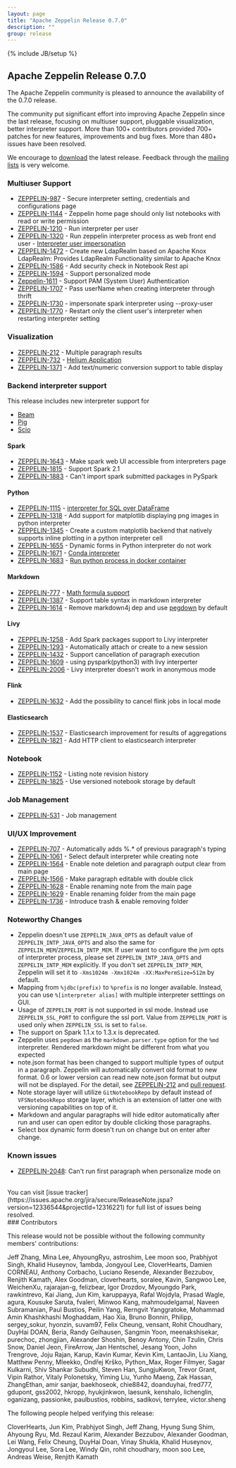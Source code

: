 ```yaml
---
layout: page
title: "Apache Zeppelin Release 0.7.0"
description: ""
group: release
---
```

<!--
Licensed under the Apache License, Version 2.0 (the "License");
you may not use this file except in compliance with the License.
You may obtain a copy of the License at

http://www.apache.org/licenses/LICENSE-2.0

Unless required by applicable law or agreed to in writing, software
distributed under the License is distributed on an "AS IS" BASIS,
WITHOUT WARRANTIES OR CONDITIONS OF ANY KIND, either express or implied.
See the License for the specific language governing permissions and
limitations under the License.
-->
{% include JB/setup %}

## Apache Zeppelin Release 0.7.0

The Apache Zeppelin community is pleased to announce the availability of the 0.7.0 release.

The community put significant effort into improving Apache Zeppelin since the last release, focusing on multiuser support, pluggable visualization, better interpreter support.
More than 100+ contributors provided 700+ patches for new features, improvements and bug fixes.
More than 480+ issues have been resolved.

We encourage to [download](../../download.html) the latest release. Feedback through the [mailing lists](../../community.html) is very welcome.

### Multiuser Support
   * [ZEPPELIN-987](https://issues.apache.org/jira/browse/ZEPPELIN-987) - Secure interpreter setting, credentials and configurations page
   * [ZEPPELIN-1144](https://issues.apache.org/jira/browse/ZEPPELIN-1144) - Zeppelin home page should only list notebooks with read or write permission
   * [ZEPPELIN-1210](https://issues.apache.org/jira/browse/ZEPPELIN-1210) - Run interpreter per user
   * [ZEPPELIN-1320](https://issues.apache.org/jira/browse/ZEPPELIN-1320) - Run zeppelin interpreter process as web front end user - [Interpreter user impersonation](../../docs/0.7.0/manual/userimpersonation.html)
   * [ZEPPELIN-1472](https://issues.apache.org/jira/browse/ZEPPELIN-1472) - Create new LdapRealm based on Apache Knox LdapRealm: Provides LdapRealm Functionality similar to Apache Knox
   * [ZEPPELIN-1586](https://issues.apache.org/jira/browse/ZEPPELIN-1586) - Add security check in Notebook Rest api
   * [ZEPPELIN-1594](https://issues.apache.org/jira/browse/ZEPPELIN-1594) - Support personalized mode
   * [Zeppelin-1611](https://issues.apache.org/jira/browse/ZEPPELIN-1611) - Support PAM (System User) Authentication
   * [ZEPPELIN-1707](https://issues.apache.org/jira/browse/ZEPPELIN-1707) - Pass userName when creating interpreter through thrift
   * [ZEPPELIN-1730](https://issues.apache.org/jira/browse/ZEPPELIN-1730) - impersonate spark interpreter using --proxy-user
   * [ZEPPELIN-1770](https://issues.apache.org/jira/browse/ZEPPELIN-1770) - Restart only the client user's interpreter when restarting interpreter setting

### Visualization
   * [ZEPPELIN-212](https://issues.apache.org/jira/browse/ZEPPELIN-212) - Multiple paragraph results
   * [ZEPPELIN-732](https://issues.apache.org/jira/browse/ZEPPELIN-732) - [Helium Application](../../helium_packages.html)
   * [ZEPPELIN-1371](https://issues.apache.org/jira/browse/ZEPPELIN-1371) - Add text/numeric conversion support to table display

### Backend interpreter support

This release includes new interpreter support for

   * [Beam](../../docs/0.7.0/interpreter/beam.html)
   * [Pig](../../docs/0.7.0/interpreter/pig.html)
   * [Scio](../../docs/0.7.0/interpreter/scio.html)

#### Spark
   * [ZEPPELIN-1643](https://issues.apache.org/jira/browse/ZEPPELIN-1643) - Make spark web UI accessible from interpreters page
   * [ZEPPELIN-1815](https://issues.apache.org/jira/browse/ZEPPELIN-1815) - Support Spark 2.1
   * [ZEPPELIN-1883](https://issues.apache.org/jira/browse/ZEPPELIN-1883) - Can't import spark submitted packages in PySpark

#### Python
   * [ZEPPELIN-1115](https://issues.apache.org/jira/browse/ZEPPELIN-1115) - [interpreter for SQL over DataFrame](../../docs/0.7.0/interpreter/python.html#sql-over-pandas-dataframes)
   * [ZEPPELIN-1318](https://issues.apache.org/jira/browse/ZEPPELIN-1318) - Add support for matplotlib displaying png images in python interpreter
   * [ZEPPELIN-1345](https://issues.apache.org/jira/browse/ZEPPELIN-1345) - Create a custom matplotlib backend that natively supports inline plotting in a python interpreter cell
   * [ZEPPELIN-1655](https://issues.apache.org/jira/browse/ZEPPELIN-1655) - Dynamic forms in Python interpreter do not work
   * [ZEPPELIN-1671](https://issues.apache.org/jira/browse/ZEPPELIN-1671) - [Conda interpreter](../../docs/0.7.0/interpreter/python.html#conda)
   * [ZEPPELIN-1683](https://issues.apache.org/jira/browse/ZEPPELIN-1683) - [Run python process in docker container](../../docs/0.7.0/interpreter/python.html#docker)

#### Markdown
   * [ZEPPELIN-777](https://issues.apache.org/jira/browse/ZEPPELIN-777) - [Math formula support](../../docs/0.7.0/displaysystem/basicdisplaysystem.html#mathematical-expressions)
   * [ZEPPELIN-1387](https://issues.apache.org/jira/browse/ZEPPELIN-1387) - Support table syntax in markdown interpreter
   * [ZEPPELIN-1614](https://issues.apache.org/jira/browse/ZEPPELIN-1614) - Remove markdown4j dep and use [pegdown](../../docs/0.7.0/interpreter/markdown.html#pegdown-parser) by default

#### Livy
   * [ZEPPELIN-1258](https://issues.apache.org/jira/browse/ZEPPELIN-1258) - Add Spark packages support to Livy interpreter
   * [ZEPPELIN-1293](https://issues.apache.org/jira/browse/ZEPPELIN-1293) - Automatically attach or create to a new session
   * [ZEPPELIN-1432](https://issues.apache.org/jira/browse/ZEPPELIN-1432) - Support cancellation of paragraph execution
   * [ZEPPELIN-1609](https://issues.apache.org/jira/browse/ZEPPELIN-1609) - using pyspark(python3) with livy interperter
   * [ZEPPELIN-2006](https://issues.apache.org/jira/browse/ZEPPELIN-2006) - Livy interpreter doesn't work in anonymous mode

#### Flink
   * [ZEPPELIN-1632](https://issues.apache.org/jira/browse/ZEPPELIN-1632) - Add the possibility to cancel flink jobs in local mode

#### Elasticsearch
   * [ZEPPELIN-1537](https://issues.apache.org/jira/browse/ZEPPELIN-1537) - Elasticsearch improvement for results of aggregations
   * [ZEPPELIN-1821](https://issues.apache.org/jira/browse/ZEPPELIN-1821) - Add HTTP client to elasticsearch interpreter    


### Notebook
   * [ZEPPELIN-1152](https://issues.apache.org/jira/browse/ZEPPELIN-1152) - Listing note revision history
   * [ZEPPELIN-1825](https://issues.apache.org/jira/browse/ZEPPELIN-1825) - Use versioned notebook storage by default

### Job Management
   * [ZEPPELIN-531](https://issues.apache.org/jira/browse/ZEPPELIN-531) - Job management

### UI/UX Improvement
   * [ZEPPELIN-707](https://issues.apache.org/jira/browse/ZEPPELIN-707) - Automatically adds %.* of previous paragraph's typing
   * [ZEPPELIN-1061](https://issues.apache.org/jira/browse/ZEPPELIN-1061) - Select default interpreter while creating note
   * [ZEPPELIN-1564](https://issues.apache.org/jira/browse/ZEPPELIN-1564) - Enable note deletion and paragraph output clear from main page
   * [ZEPPELIN-1566](https://issues.apache.org/jira/browse/ZEPPELIN-1566) - Make paragraph editable with double click
   * [ZEPPELIN-1628](https://issues.apache.org/jira/browse/ZEPPELIN-1628) - Enable renaming note from the main page
   * [ZEPPELIN-1629](https://issues.apache.org/jira/browse/ZEPPELIN-1629) - Enable renaming folder from the main page
   * [ZEPPELIN-1736](https://issues.apache.org/jira/browse/ZEPPELIN-1736) - Introduce trash & enable removing folder

### Noteworthy Changes
   * Zeppelin doesn't use `ZEPPELIN_JAVA_OPTS` as default value of `ZEPPELIN_INTP_JAVA_OPTS` and also the same for `ZEPPELIN_MEM`/`ZEPPELIN_INTP_MEM`. If user want to configure the jvm opts of interpreter process, please set `ZEPPELIN_INTP_JAVA_OPTS` and `ZEPPELIN_INTP_MEM` explicitly. If you don't set `ZEPPELIN_INTP_MEM`, Zeppelin will set it to `-Xms1024m -Xmx1024m -XX:MaxPermSize=512m` by default.
   * Mapping from `%jdbc(prefix)` to `%prefix` is no longer available. Instead, you can use ``%[interpreter alias]`` with multiple interpreter setttings on GUI.
   * Usage of `ZEPPELIN_PORT` is not supported in ssl mode. Instead use `ZEPPELIN_SSL_PORT` to configure the ssl port. Value from `ZEPPELIN_PORT` is used only when `ZEPPELIN_SSL` is set to `false`.
   * The support on Spark 1.1.x to 1.3.x is deprecated.
   * Zeppelin uses `pegdown` as the `markdown.parser.type` option for the `%md` interpreter. Rendered markdown might be different from what you expected
   * note.json format has been changed to support multiple types of output in a paragraph. Zeppelin will automatically convert old format to new format. 0.6 or lower version can read new note.json format but output will not be displayed. For the detail, see [ZEPPELIN-212](http://issues.apache.org/jira/browse/ZEPPELIN-212) and [pull request](https://github.com/apache/zeppelin/pull/1658).
   * Note storage layer will utilize `GitNotebookRepo` by default instead of `VFSNotebookRepo` storage layer, which is an extension of latter one with versioning capabilities on top of it.
   * Markdown and angular paragraphs will hide editor automatically after run and user can open editor by double clicking those paragraphs.
   * Select box dynamic form doesn't run on change but on enter after change.

### Known issues
   * [ZEPPELIN-2048](https://issues.apache.org/jira/browse/ZEPPELIN-2048): Can't run first paragraph when personalize mode on

<br />
You can visit [issue tracker](https://issues.apache.org/jira/secure/ReleaseNote.jspa?version=12336544&projectId=12316221) for full list of issues being resolved.


<br />
### Contributors

This release would not be possible without the following community members' contributions:

Jeff Zhang, Mina Lee, AhyoungRyu, astroshim, Lee moon soo, Prabhjyot Singh, Khalid Huseynov, 1ambda, Jongyoul Lee, CloverHearts, Damien CORNEAU, Anthony Corbacho, Luciano Resende, Alexander Bezzubov, Renjith Kamath, Alex Goodman, cloverhearts, soralee, Kavin, Sangwoo Lee, WeichenXu, rajarajan-g, felizbear, Igor Drozdov, Myoungdo Park, rawkintrevo, Kai Jiang, Jun Kim, karuppayya, Rafal Wojdyla, Prasad Wagle, agura, Kousuke Saruta, fvaleri, Minwoo Kang, mahmoudelgamal, Naveen Subramanian, Paul Bustios, Peilin Yang, Rerngvit Yanggratoke, Mohammad Amin Khashkhashi Moghaddam, Hao Xia, Bruno Bonnin, Philipp, sergey\_sokur, hyonzin, suvam97, Felix Cheung, vensant, Rohit Choudhary, DuyHai DOAN, Beria, Randy Gelhausen, Sangmin Yoon, meenakshisekar, purechoc, zhongjian, Alexander Shoshin, Benoy Antony, Chin Tzulin, Chris Snow, Daniel Jeon, FireArrow, Jan Hentschel, Jesang Yoon, John Trengrove, Joju Rajan, Karup, Kavin Kumar, Kevin Kim, LantaoJin, Liu Xiang, Matthew Penny, Mleekko, Ondřej Krško, Python_Max, Roger Filmyer, Sagar Kulkarni, Shiv Shankar Subudhi, Steven Han, SungjuKwon, Trevor Grant, Vipin Rathor, Vitaly Polonetsky, Yiming Liu, Yunho Maeng, Zak Hassan, ZhangEthan, amir sanjar, baekhoseok, chie8842, doanduyhai, fred777, gdupont, gss2002, hkropp, hyukjinkwon, laesunk, kenshalo, lichenglin, oganizang, passionke, paulbustios, robbins, sadikovi, terrylee, victor.sheng

The following people helped verifying this release:

CloverHearts, Jun Kim, Prabhjyot Singh, Jeff Zhang, Hyung Sung Shim, Ahyoung Ryu, Md. Rezaul Karim, Alexander Bezzubov, Alexander Goodman, Lei Wang, Felix Cheung, DuyHai Doan, Vinay Shukla, Khalid Huseynov, Jongyoul Lee, Sora Lee, Windy Qin, rohit choudhary, moon soo Lee, Andreas Weise, Renjith Kamath
